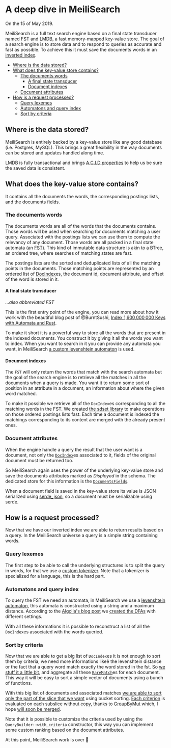 # A deep dive in MeiliSearch

On the 15 of May 2019.

MeiliSearch is a full text search engine based on a final state transducer named [FST](https://github.com/BurntSushi/fst) and [LMDB](https://dbdb.io/db/lmdb), a fast memory-mapped key-value store. The goal of a search engine is to store data and to respond to queries as accurate and fast as possible. To achieve this it must save the documents words in an [inverted index](https://en.wikipedia.org/wiki/Inverted_index).

<!-- MarkdownTOC autolink="true" -->

- [Where is the data stored?](#where-is-the-data-stored)
- [What does the key-value store contains?](#what-does-the-key-value-store-contains)
    - [The documents words](#the-documents-words)
        - [A final state transducer](#a-final-state-transducer)
        - [Document indexes](#document-indexes)
    - [Document attributes](#document-attributes)
- [How is a request processed?](#how-is-a-request-processed)
    - [Query lexemes](#query-lexemes)
    - [Automatons and query index](#automatons-and-query-index)
    - [Sort by criteria](#sort-by-criteria)

<!-- /MarkdownTOC -->

## Where is the data stored?

MeiliSearch is entirely backed by a key-value store like any good database (i.e. Postgres, MySQL). This brings a great flexibility in the way documents can be stored and updates handled along time.

LMDB is fully transactional and brings [A.C.I.D properties](https://en.wikipedia.org/wiki/ACID_(computer_science)) to help us be sure the saved data is consistent.



## What does the key-value store contains?

It contains all the documents the words, the corresponding postings lists, and the documents fields.

### The documents words

The documents words are all of the words that the documents contains. Those words will be used when searching for documents matching a user query. Associated with the postings lists we can use them to compute the relevancy of any document. Those words are all packed in a final state automata (an [FST](https://docs.rs/fst)). This kind of immutable data structure is akin to a BTree, an ordered tree, where searches of matching states are fast.

The postings lists are the sorted and deduplicated lists of all the matching points in the documents. Those matching points are represented by an ordered list of [DocIndex](https://github.com/meilisearch/MeiliSearch/blob/20b92fcb4c518aea1da5444cca2a6e50f45750eb/meilisearch-types/src/lib.rs#L25-L41)es, the document id, document attribute, and offset of the word is stored in it.

#### A final state transducer

_...also abbreviated FST_

This is the first entry point of the engine, you can read more about how it work with the beautiful blog post of @BurntSushi, [Index 1,600,000,000 Keys with Automata and Rust](https://blog.burntsushi.net/transducers/).

To make it short it is a powerful way to store all the words that are present in the indexed documents. You construct it by giving it all the words you want to index. When you want to search in it you can provide any automata you want, in MeiliSearch [a custom levenshtein automaton](https://github.com/tantivy-search/levenshtein-automata/) is used.

#### Document indexes

The `FST` will only return the words that match with the search automata but the goal of the search engine is to retrieve all the matches in all the documents when a query is made. You want it to return some sort of position in an attribute in a document, an information about where the given word matched.

To make it possible we retrieve all of the `DocIndex`es corresponding to all the matching words in the FST. We created [the sdset library](https://docs.rs/sdset) to make operations on those ordered postings lists fast. Each time a document is indexed the matchings corresponding to its content are merged with the already present ones.

### Document attributes

When the engine handle a query the result that the user want is a document, not only the [`DocIndex`](https://github.com/meilisearch/MeiliSearch/blob/20b92fcb4c518aea1da5444cca2a6e50f45750eb/meilisearch-types/src/lib.rs#L25-L41)es associated to it, fields of the original document must be returned too.

So MeiliSearch again uses the power of the underlying key-value store and save the documents attributes marked as _Displayed_ in the schema. The dedicated store for this information is the [`DocumentsFields`](https://github.com/meilisearch/MeiliSearch/blob/20b92fcb4c518aea1da5444cca2a6e50f45750eb/meilisearch-core/src/store/documents_fields.rs#L10).

When a document field is saved in the key-value store its value is JSON serialized using [serde_json](https://docs.rs/serde_json), so a document must be serializable using serde.



## How is a request processed?

Now that we have our inverted index we are able to return results based on a query. In the MeiliSearch universe a query is a simple string containing words.

### Query lexemes

The first step to be able to call the underlying structures is to split the query in words, for that we use a [custom tokenizer](https://github.com/meilisearch/MeiliSearch/blob/20b92fcb4c518aea1da5444cca2a6e50f45750eb/meilisearch-tokenizer/src/lib.rs#L90-L92). Note that a tokenizer is specialized for a language, this is the hard part.

### Automatons and query index

To query the FST we need an automata, in MeiliSearch we use a [levenshtein automaton](https://en.wikipedia.org/wiki/Levenshtein_automaton), this automata is constructed using a string and a maximum distance. According to the [Algolia's blog post](https://blog.algolia.com/inside-the-algolia-engine-part-3-query-processing/#algolia%e2%80%99s-way-of-searching-for-alternatives) we [created the DFAs](https://github.com/meilisearch/MeiliSearch/blob/20b92fcb4c518aea1da5444cca2a6e50f45750eb/meilisearch-core/src/automaton/dfa.rs#L17-L39) with different settings.

With all these informations it is possible to reconstruct a list of all the `DocIndex`es associated with the words queried.

### Sort by criteria

Now that we are able to get a big list of `DocIndex`es it is not enough to sort them by criteria, we need more informations likeê the levenshtein distance or the fact that a query word match exactly the word stored in the fst. So [we stuff it a little bit](https://github.com/meilisearch/MeiliSearch/blob/20b92fcb4c518aea1da5444cca2a6e50f45750eb/meilisearch-core/src/bucket_sort.rs#L498-L504), and aggregate all these [`BareMatch`](https://github.com/meilisearch/MeiliSearch/blob/20b92fcb4c518aea1da5444cca2a6e50f45750eb/meilisearch-core/src/bucket_sort.rs#L320-L326)es for each document. This way it will be easy to sort a simple vector of documents using a bunch of functions.

With this big list of documents and associated matches [we are able to sort only the part of the slice that we want](https://github.com/meilisearch/MeiliSearch/blob/20b92fcb4c518aea1da5444cca2a6e50f45750eb/meilisearch-core/src/bucket_sort.rs#L99-L142) using bucket sorting. [Each criterion](https://github.com/meilisearch/MeiliSearch/blob/20b92fcb4c518aea1da5444cca2a6e50f45750eb/meilisearch-core/src/criterion/mod.rs#L30-L59) is evaluated on each subslice without copy, thanks to [GroupByMut](https://docs.rs/slice-group-by/0.2.4/slice_group_by/) which, I hope [will soon be merged](https://github.com/rust-lang/rfcs/pull/2477).

Note that it is possible to customize the criteria used by using the `QueryBuilder::with_criteria` constructor, this way you can implement some custom ranking based on the document attributes.

At this point, MeiliSearch work is over 🎉
